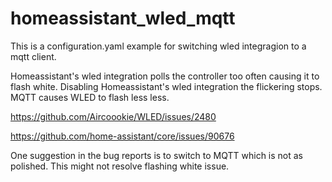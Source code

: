 # homeassistant_wled_mqtt
This is a configuration.yaml example for switching wled integragion to a mqtt client.

Homeassistant's wled integration polls the controller too often causing it to flash white.
Disabling Homeassistant's wled integration the flickering stops.  MQTT causes WLED
to flash less less.

https://github.com/Aircoookie/WLED/issues/2480

https://github.com/home-assistant/core/issues/90676

One suggestion in the bug reports is to switch to MQTT which is not as polished.
This might not resolve flashing white issue.
